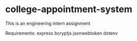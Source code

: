 # college-appointment-system
This is an engineering intern assignment

Requirements: express bcryptjs jsonwebtoken dotenv